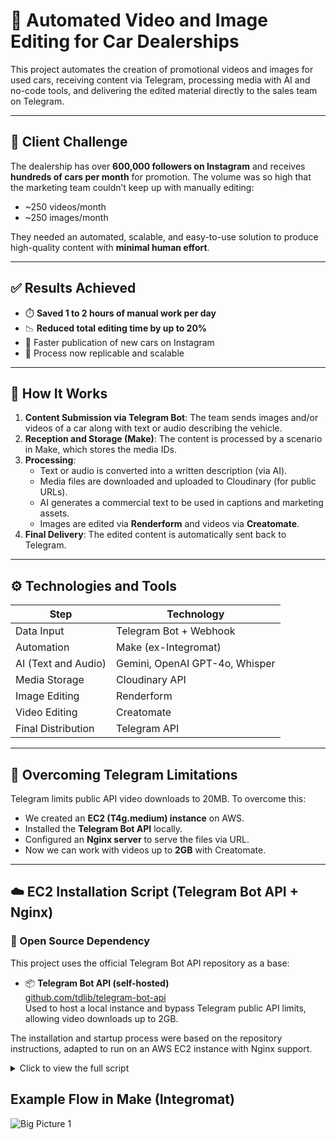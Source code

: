 # 🤖 Automated Video and Image Editing for Car Dealerships

This project automates the creation of promotional videos and images for used cars, receiving content via Telegram, processing media with AI and no-code tools, and delivering the edited material directly to the sales team on Telegram.

---

## 📌 Client Challenge

The dealership has over **600,000 followers on Instagram** and receives **hundreds of cars per month** for promotion. The volume was so high that the marketing team couldn’t keep up with manually editing:

- ~250 videos/month  
- ~250 images/month  

They needed an automated, scalable, and easy-to-use solution to produce high-quality content with **minimal human effort**.

---

## ✅ Results Achieved

- ⏱️ **Saved 1 to 2 hours of manual work per day**
- 📉 **Reduced total editing time by up to 20%**
- 🚀 Faster publication of new cars on Instagram
- 🔁 Process now replicable and scalable

---

## 🧠 How It Works

1. **Content Submission via Telegram Bot**: The team sends images and/or videos of a car along with text or audio describing the vehicle.
2. **Reception and Storage (Make)**: The content is processed by a scenario in Make, which stores the media IDs.
3. **Processing**:
   - Text or audio is converted into a written description (via AI).
   - Media files are downloaded and uploaded to Cloudinary (for public URLs).
   - AI generates a commercial text to be used in captions and marketing assets.
   - Images are edited via **Renderform** and videos via **Creatomate**.
4. **Final Delivery**: The edited content is automatically sent back to Telegram.

---

## ⚙️ Technologies and Tools

| Step                | Technology                  |
|---------------------|-----------------------------|
| Data Input          | Telegram Bot + Webhook      |
| Automation          | Make (ex-Integromat)        |
| AI (Text and Audio) | Gemini, OpenAI GPT-4o, Whisper |
| Media Storage       | Cloudinary API              |
| Image Editing       | Renderform                  |
| Video Editing       | Creatomate                  |
| Final Distribution  | Telegram API                |

---

## 🚨 Overcoming Telegram Limitations

Telegram limits public API video downloads to 20MB. To overcome this:

- We created an **EC2 (T4g.medium) instance** on AWS.
- Installed the **Telegram Bot API** locally.
- Configured an **Nginx server** to serve the files via URL.
- Now we can work with videos up to **2GB** with Creatomate.

---

## ☁️ EC2 Installation Script (Telegram Bot API + Nginx)

### 🧩 Open Source Dependency

This project uses the official Telegram Bot API repository as a base:

- 📦 **Telegram Bot API (self-hosted)**  
  [github.com/tdlib/telegram-bot-api](https://github.com/tdlib/telegram-bot-api)  
  Used to host a local instance and bypass Telegram public API limits, allowing video downloads up to 2GB.

The installation and startup process were based on the repository instructions, adapted to run on an AWS EC2 instance with Nginx support.

<details>
<summary>Click to view the full script</summary>

```bash
#!/bin/bash

# === CONFIGURABLE VARIABLES ===
USER="ubuntu" # <--- Change if needed
API_ID="YOUR_ID"
API_HASH="YOUR_HASH"
PORT_API=8081
PORT_NGINX=8082

# === Install dependencies ===
sudo apt update && sudo apt upgrade -y
sudo apt install -y nginx acl curl unzip wget build-essential git cmake inotify-tools \
  gperf zlib1g-dev libssl-dev

# === Create directory structure ===
sudo -u $USER mkdir -p /home/$USER/tdlib-data
sudo -u $USER mkdir -p /home/$USER/temp
cd /home/$USER

# === Clone and build telegram-bot-api ===
sudo -u $USER git clone --recursive https://github.com/tdlib/telegram-bot-api.git
cd /home/$USER/telegram-bot-api
sudo -u $USER mkdir build
cd build
sudo -u $USER cmake -DCMAKE_BUILD_TYPE=Release ..
sudo -u $USER cmake --build . --target install
sudo cp ./telegram-bot-api /usr/local/bin/

# === Create startup script ===
cat <<EOF | sudo tee /home/$USER/start-telegram-api.sh
#!/bin/bash
umask 0022
exec /usr/local/bin/telegram-bot-api \
  --api-id=$API_ID \
  --api-hash=$API_HASH \
  --local \
  --dir=/home/$USER/tdlib-data \
  --temp-dir=/home/$USER/temp \
  --http-port=$PORT_API
EOF

sudo chmod +x /home/$USER/start-telegram-api.sh
sudo chown $USER:$USER /home/$USER/start-telegram-api.sh

# === Fix directory permissions ===
sudo chown -R $USER:$USER /home/$USER

# === Create systemd service ===
cat <<EOF | sudo tee /etc/systemd/system/telegram-bot-api.service
[Unit]
Description=Telegram Bot API Server
After=network.target

[Service]
Type=simple
User=$USER
Group=www-data
WorkingDirectory=/home/$USER
ExecStart=/home/$USER/start-telegram-api.sh
Restart=on-failure
UMask=0022

[Install]
WantedBy=multi-user.target
EOF

sudo systemctl daemon-reload
sudo systemctl enable telegram-bot-api
sudo systemctl start telegram-bot-api

# === Apply ACLs ===
sudo setfacl -R -m u:www-data:rx /home/$USER/tdlib-data
sudo setfacl -R -d -m u:www-data:rx /home/$USER/tdlib-data

# === Create symbolic link ===
sudo ln -s "/home/$USER/tdlib-data/" /var/www/tgfiles

# === Create Nginx config ===
cat <<EOF | sudo tee /etc/nginx/sites-available/telegram-files
server {
    listen $PORT_NGINX;

    location /files/ {
        alias /var/www/tgfiles/;
        autoindex off;
        add_header Content-Disposition "attachment";
        access_log /var/log/nginx/telegram_files_access.log;
    }
}
EOF

sudo ln -s /etc/nginx/sites-available/telegram-files /etc/nginx/sites-enabled/
sudo nginx -t && sudo systemctl reload nginx

# === Adjust directory permissions ===
sudo chmod o+x /home /home/$USER /home/$USER/tdlib-data

# === Final Message ===
echo "✔️ Telegram Bot API started on port $PORT_API"
echo "✔️ Nginx serving files at: http://<IP>:${PORT_NGINX}/files/videos/file_X.MP4"
echo "⚠️ Remember to replace USER, API_ID, and API_HASH in the script"
```
</details>

## Example Flow in Make (Integromat)
![Big Picture 1](.assets/Make_Big_Picture_2.png)
